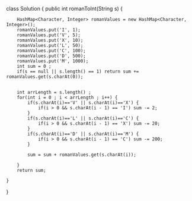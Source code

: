 class Solution {
    public int romanToInt(String s) {
    	
    	HashMap<Character, Integer> romanValues = new HashMap<Character, Integer>();
    	romanValues.put('I', 1);
    	romanValues.put('V', 5);
    	romanValues.put('X', 10);
    	romanValues.put('L', 50);
    	romanValues.put('C', 100);
    	romanValues.put('D', 500);
    	romanValues.put('M', 1000);
    	int sum = 0 ;
    	if(s == null || s.length() == 1) return sum += romanValues.get(s.charAt(0));
    	
    	
    	int arrLength = s.length() ;
    	for(int i = 0 ; i < arrLength ; i++) {
    		if(s.charAt(i)=='V' || s.charAt(i)=='X') {
    			if(i > 0 && s.charAt(i - 1) == 'I') sum -= 2;
    		}
    		if(s.charAt(i)=='L' || s.charAt(i)=='C') {
    			if(i > 0 && s.charAt(i - 1) == 'X') sum -= 20;
    		}
    		if(s.charAt(i)=='D' || s.charAt(i)=='M') {
    			if(i > 0 && s.charAt(i - 1) == 'C') sum -= 200;
    		}
    		
    		sum = sum + romanValues.get(s.charAt(i));
    		
    	}
		return sum;
        
    }
}